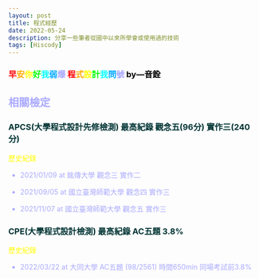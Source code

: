 ```yaml
---
layout: post
title: 程式經歷
date: 2022-05-24
description: 分享一些筆者從國中以來所學會或使用過的技術
tags: [Hiscody]
---
```


### <font color="#f00">早<font color="#fa0">安<font color="#ff0">你<font color="#0f0">好<font color="#0ff">我<font color="#0af">弱<font color="#aaf">爆 <font color="#f00">程<font color="#fa0">式<font color="#ff0">設<font color="#0f0">計<font color="#0ff">我<font color="#0af">問<font color="#aaf">號 <font color="#000">by—音銓</font>

##  相關檢定

### <font color="#033">APCS(大學程式設計先修檢測) 最高紀錄 觀念五(96分) 實作三(240分)</font>


<font color="#ff0">歷史紀錄 </font>

- 2021/01/09 at 銘傳大學
觀念三 實作二 

- 2021/09/05 at 國立臺灣師範大學
觀念四 實作三

- 2021/11/07 at 國立臺灣師範大學
觀念五 實作三

### <font color="#033">CPE(大學程式設計檢測) 最高紀錄 AC五題 3.8%</font>

<font color="#ff0">歷史紀錄</font>

- 2022/03/22 at 大同大學
AC五題 (98/2561) 時間650min 同場考試前3.8%
